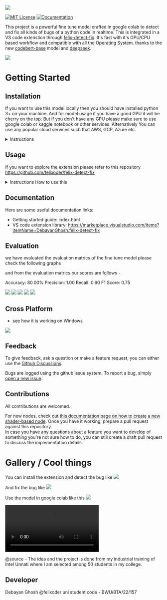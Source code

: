 ![](https://github.com/felixoder/bug_detection_ml_project/blob/master/logo.png?raw=true)

[![MIT License](https://img.shields.io/badge/license-MIT-blue.svg?style=for-the-badge)](https://github.com/felixoder/bug_detection_ml_project/blob/master/LICENSE)
[![Documentation](https://img.shields.io/badge/Documentation-github-brightgreen.svg?style=for-the-badge)](xyz.html)

This project is a powerful fine tune model crafted in google colab to detect and fix all kinds of bugs of a python code in realtime. This is integrated in a VS code extenstion through [felix-detect-fix](https://github.com/felixoder/felix-detect-fix). It's fast with it's GPU/CPU based workflow and compatible with all the Operating System. thanks to the new [codebert-base](microsoft/codebert-base) model and [deepseek](deepseek-ai/deepseek-coder-1.3b-instruct).

![](https://github.com/felixoder/bug_detection_ml_project/blob/master/demo_running.png?raw=true)

# Getting Started

## Installation

If you want to use this model locally then you should have installed python 3+ on your machine. And for model usage if you have a good GPU it will be cherry on the top. But if you don't have any GPU please make sure to use google colab or kaggle notebook or other services. Alternatively You can use any popular cloud services such that AWS, GCP, Azure etc.

<details><summary>Instructions</summary>

The both bug detecting and fixing model is available on the [Huggingface-bug-detection](https://huggingface.co/felixoder/bug_detector_model) and [Huggingface-bug-fixing](https://huggingface.co/felixoder/bug_fixer_model) if you want to install them you are good to go.

1. Open the `usingModel.ipynb` and test this model.
2. Check the accuracy score, F1, Precesion and other metrics for better understanding.
3. Next, Check for the graphical section to understand confusion matrix, box-plot, histogram etc.

</details>

## Usage

If you want to explore the extension please refer to this repository
https://github.com/felixoder/felix-detect-fix

<details><summary>Instructions How to use this</summary>

Open the extension tab in your VS code and find this [felix-detect-fix](https://marketplace.visualstudio.com/items?itemName=DebayanGhosh.felix-detect-fix) and install this.

1. Now create a python file having extension of `.ipynb`.
2. Write some code and press `Ctrl/cmd + shift + p` and type `Detect Bug`. after running this wait for couple of second and if there is a bug you can see a pop up and if you want to click `Fix Bug`.
3. Next, Click the `Fix Bug` [you can do this either by running the `Ctrl/cmd + shift + p` and type `Detect Bug` or the steps in step 2 and do fix likewise]

![](https://github.com/felixoder/bug_detection_ml_project/blob/master/images/e1.png?raw=true)
![](https://github.com/felixoder/bug_detection_ml_project/blob/master/images/e2.png?raw=true)
![](https://github.com/felixoder/bug_detection_ml_project/blob/master/images/e3.png?raw=true)
![](https://github.com/felixoder/bug_detection_ml_project/blob/master/images/e4.png?raw=true)
![](https://github.com/felixoder/bug_detection_ml_project/blob/master/images/e5.png?raw=true)

</details>

## Documentation

Here are some useful documentation links:

- Getting started guide: index.html
- VS code extension library: https://marketplace.visualstudio.com/items?itemName=DebayanGhosh.felix-detect-fix

## Evaluation

we have evaluated the evaluation matrics of the fine tune model please check the following graphs

and from the evaluation matrics our scores are follows -

Accuracy: 80.00%
Precision: 1.00
Recall: 0.60
F1 Score: 0.75

![](https://github.com/felixoder/bug_detection_ml_project/blob/master/images/t1.png?raw=true)
![](https://github.com/felixoder/bug_detection_ml_project/blob/master/images/t2.png?raw=true)
![](https://github.com/felixoder/bug_detection_ml_project/blob/master/images/t3.png?raw=true)
![](https://github.com/felixoder/bug_detection_ml_project/blob/master/images/t4.png?raw=true)
![](https://github.com/felixoder/bug_detection_ml_project/blob/master/images/t5.png?raw=true)

## Cross Platform

- see how it is working on Windows

![](https://github.com/felixoder/bug_detection_ml_project/blob/master/images/e6.png?raw=true)

## Feedback

To give feedback, ask a question or make a feature request, you can either use the [Github Discussions](https://github.com/felixoder/bug_detection_ml_project/discussions).

Bugs are logged using the github issue system. To report a bug, simply [open a new issue](https://github.com/felixoder/bug_detection_ml_project/issues/new/choose).

## Contributions

All contributions are welcomed.

For new nodes, check out [this documentation page on how to create a new shader-based node](index.html). Once you have it working, prepare a pull request against this repository.  
In case you have any questions about a feature you want to develop of something you're not sure how to do, you can still create a draft pull request to discuss the implementation details.

# Gallery / Cool things

You can install the extension and detect the bug like
![](https://github.com/felixoder/bug_detection_ml_project/blob/master/images/d1.gif?raw=true)

And fix the bug like
![](https://github.com/felixoder/bug_detection_ml_project/blob/master/images/d2.gif?raw=true)

Use the model in google colab like this
![](https://github.com/felixoder/bug_detection_ml_project/blob/master/images/d3.gif?raw=true)

![full video how to use the model in vs code](https://github.com/felixoder/bug_detection_ml_project/blob/master/images/full.mp4?raw=true)

@source - The idea and the project is done from my industrial training of Intel Unnati where I am selected among 50 students in my college.

## Developer

Debayan Ghosh @felixoder
uni student code - BWU/BTA/22/157
